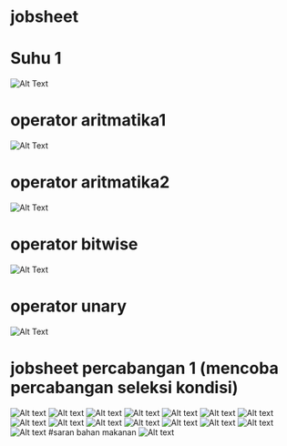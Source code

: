 # jobsheet
# Suhu 1
![Alt Text](https://github.com/divamaretta/jobsheet/blob/master/suhu1.png)
# operator aritmatika1
![Alt Text](https://github.com/divamaretta/jobsheet/blob/master/Screenshot%20(49).png)
# operator aritmatika2
![Alt Text](https://github.com/divamaretta/jobsheet/blob/master/Screenshot%20(50).png)
# operator bitwise 
![Alt Text](https://github.com/divamaretta/jobsheet/blob/master/Screenshot%20(51).png)
# operator unary
![Alt Text](https://github.com/divamaretta/jobsheet/blob/master/Screenshot%20(52).png)
# jobsheet percabangan 1 (mencoba percabangan seleksi kondisi)
![Alt text](https://github.com/divamaretta/jobsheet/blob/master/1.png)
![Alt text](https://github.com/divamaretta/jobsheet/blob/master/2.png)
![Alt text](https://github.com/divamaretta/jobsheet/blob/master/3.png)
![Alt text](https://github.com/divamaretta/jobsheet/blob/master/a.png)
![Alt text](https://github.com/divamaretta/jobsheet/blob/master/b.png)
![Alt text](https://github.com/divamaretta/jobsheet/blob/master/c.png)
![Alt text](https://github.com/divamaretta/jobsheet/blob/master/nilai%20a%203%20(2).png)
![Alt text](https://github.com/divamaretta/jobsheet/blob/master/nilai%20a%205%20(2).png)
![Alt text](https://github.com/divamaretta/jobsheet/blob/master/nilai%20a%201%20(3).png)
![Alt text](https://github.com/divamaretta/jobsheet/blob/master/nilai%20a%202%20(3).png)
![Alt text](https://github.com/divamaretta/jobsheet/blob/master/nilai%20a%203%20(3).png)
![Alt text](https://github.com/divamaretta/jobsheet/blob/master/nilai%20a%204%20(3).png)
![Alt text](https://github.com/divamaretta/jobsheet/blob/master/nilai%20a%205%20(3).png)
![Alt text](https://github.com/divamaretta/jobsheet/blob/master/nilai%20a%206(3).png)
![Alt text](https://github.com/divamaretta/jobsheet/blob/master/nilai%20a%207%20(3).png)
#saran bahan makanan
![Alt text](https://github.com/divamaretta/jobsheet/blob/master/saranbahanmakanan.png)

